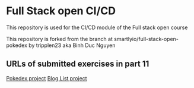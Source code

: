# Full Stack open CI/CD

This repository is used for the CI/CD module of the Full stack open course

This repository is forked from the branch at smartlyio/full-stack-open-pokedex by tripplen23 aka Binh Duc Nguyen

## URLs of submitted exercises in part 11

[Pokedex project](https://github.com/tripplen23/full-stack-open-pokedex)
[Blog List project](https://github.com/tripplen23/bloglist-ci-cd)
